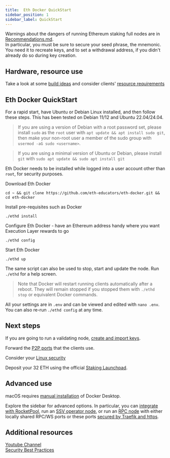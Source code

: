 ```yaml
---
title:  Eth Docker QuickStart
sidebar_position: 1
sidebar_label: QuickStart
---
```


Warnings about the dangers of running Ethereum staking full nodes are in [Recommendations.md](../Support/Recommendations.md).  
In particular, you must be sure to secure your seed phrase, the mnemonic. You need it to recreate keys, and
to set a withdrawal address, if you didn't already do so during key creation.

## Hardware, resource use

Take a look at some [build ideas](../Usage/Hardware.md) and consider clients' [resource requirements](../Usage/ResourceUsage.md)

## Eth Docker QuickStart

For a rapid start, have Ubuntu or Debian Linux installed, and then follow these steps. This has been tested on Debian
11/12 and Ubuntu 22.04/24.04. 

> If you are using a version of Debian with a root password set, please install `sudo` as the `root` user with
> `apt update && apt install sudo git`, then make your non-root user a member of the sudo group with
> `usermod -aG sudo <username>`.

> If you are using a minimal version of Ubuntu or Debian, please install `git` with `sudo apt update && sudo apt install git`

Eth Docker needs to be installed while logged into a user account other than `root`, for security purposes.

Download Eth Docker

`cd ~ && git clone https://github.com/eth-educators/eth-docker.git && cd eth-docker`

Install pre-requisites such as Docker

`./ethd install`

Configure Eth Docker - have an Ethereum address handy where you want Execution Layer rewards to go

`./ethd config`

Start Eth Docker

`./ethd up`

The same script can also be used to stop, start and update the node. Run `./ethd` for a help screen.

> Note that Docker will restart running clients automatically after a reboot. They will remain stopped if you stopped
them with `./ethd stop` or equivalent Docker commands.

All your settings are in `.env` and can be viewed and edited with `nano .env`. You can also re-run `./ethd config` at
any time.

## Next steps

If you are going to run a validating node, [create and import keys](../Usage/ImportKeys.md). 

Forward the [P2P ports](../Usage/Networking.md) that the clients use.

Consider your [Linux security](../Usage/LinuxSecurity.md)

Deposit your 32 ETH using the official [Staking Launchpad](https://launchpad.ethereum.org/en/).

## Advanced use

macOS requires [manual installation](../Usage/Prerequisites.md) of Docker Desktop. 

Explore the sidebar for advanced options. In particular, you can [integrate with RocketPool](../Usage/Advanced/Rocketpool.md),
run an [SSV operator node](../Usage/Advanced/SSV.md), or run an [RPC node](../Usage/Advanced/ClientSetup.md) with either locally
shared RPC/WS ports or these ports [secured by Traefik and https](../Usage/ReverseProxy.md).

## Additional resources

[Youtube Channel](https://www.youtube.com/channel/UCS5mP-iWYxOCBVSVugPYUhQ)  
[Security Best Practices](https://www.coincashew.com/coins/overview-eth/archived-guides/guide-or-how-to-setup-a-validator-on-eth2-mainnet/part-i-installation/guide-or-security-best-practices-for-a-eth2-validator-beaconchain-node)
